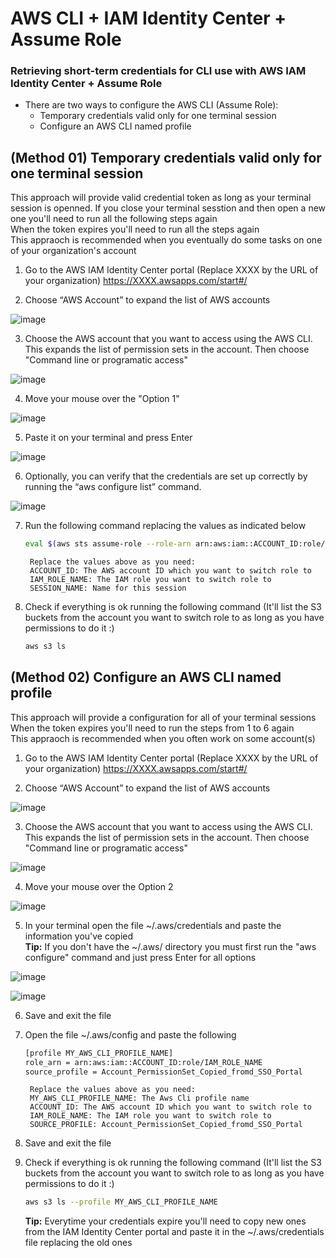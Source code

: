# AWS CLI + IAM Identity Center + Assume Role

### Retrieving short-term credentials for CLI use with AWS IAM Identity Center + Assume Role

* There are two ways to configure the AWS CLI (Assume Role):
    * Temporary credentials valid only for one terminal session
    * Configure an AWS CLI named profile

## (Method 01) Temporary credentials valid only for one terminal session
This approach will provide valid credential token as long as your terminal session is openned. If you close your terminal sesstion and then open a new one you'll need to run all the following steps again<br >
When the token expires you'll need to run all the steps again<br >
This appraoch is recommended when you eventually do some tasks on one of your organization's account

1. Go to the AWS IAM Identity Center portal (Replace XXXX by the URL of your organization)
https://XXXX.awsapps.com/start#/

2. Choose “AWS Account” to expand the list of AWS accounts

![image](https://github.com/fabbriciocruz/AWS_CLI_Authentication_Methods/blob/2bddf35c2ca3120b9209ea5c5e8d8f48b53e3500/Images/expand_aws_accounts.png)

3. Choose the AWS account that you want to access using the AWS CLI. This expands the list of permission sets in the account. Then choose "Command line or programatic access"

![image](https://github.com/fabbriciocruz/AWS_CLI_Authentication_Methods/blob/2bddf35c2ca3120b9209ea5c5e8d8f48b53e3500/Images/expand_permission_sets.png)

4. Move your mouse over the "Option 1"

![image](https://github.com/fabbriciocruz/AWS_CLI_Authentication_Methods/blob/2bddf35c2ca3120b9209ea5c5e8d8f48b53e3500/Images/move_mouse_over.png)

5. Paste it on your terminal and press Enter

![image](https://github.com/fabbriciocruz/AWS_CLI_Authentication_Methods/blob/f3f396113551bf2846753ceb19add365365b44a2/Images/paste_on_your_terminal.png)

6. Optionally, you can verify that the credentials are set up correctly by running the “aws configure list” command.

![image](https://github.com/fabbriciocruz/AWS_CLI_Authentication_Methods/blob/2bddf35c2ca3120b9209ea5c5e8d8f48b53e3500/Images/aws_configure_list.png)

7. Run the following command replacing the values as indicated below

    ```sh
    eval $(aws sts assume-role --role-arn arn:aws:iam::ACCOUNT_ID:role/IAM_ROLE_NAME --role-session-name SESSION_NAME | jq -r '.Credentials | "export AWS_ACCESS_KEY_ID=\(.AccessKeyId)\nexport AWS_SECRET_ACCESS_KEY=\(.SecretAccessKey)\nexport AWS_SESSION_TOKEN=\(.SessionToken)\n"')
    ```

        Replace the values above as you need:
        ACCOUNT_ID: The AWS account ID which you want to switch role to
        IAM_ROLE_NAME: The IAM role you want to switch role to
        SESSION_NAME: Name for this session

8. Check if everything is ok running the following command (It'll list the S3 buckets from the account you want to switch role to as long as you have permissions to do it :)

    ```sh
    aws s3 ls
    ```

## (Method 02) Configure an AWS CLI named profile
This approach will provide a configuration for all of your terminal sessions<br >
When the token expires you'll need to run the steps from 1 to 6 again<br >
This appraoch is recommended when you often work on some account(s)

1. Go to the AWS IAM Identity Center portal (Replace XXXX by the URL of your organization)
https://XXXX.awsapps.com/start#/

2. Choose “AWS Account” to expand the list of AWS accounts

![image](https://github.com/fabbriciocruz/AWS_CLI_Authentication_Methods/blob/6d3d72bec8a5a137f9061ada5c7c6e643ae37251/Images/expand_aws_accounts.png)

3. Choose the AWS account that you want to access using the AWS CLI. This expands the list of permission sets in the account. Then choose "Command line or programatic access"

![image](https://github.com/fabbriciocruz/AWS_CLI_Authentication_Methods/blob/2bddf35c2ca3120b9209ea5c5e8d8f48b53e3500/Images/expand_permission_sets.png)

4. Move your mouse over the Option 2

![image](https://github.com/fabbriciocruz/AWS_CLI_Authentication_Methods/blob/6d3d72bec8a5a137f9061ada5c7c6e643ae37251/Images/move_mouse_over_option2.png)

5. In your terminal open the file ~/.aws/credentials and paste the information you've copied <br >
<strong>Tip:</strong> If you don't have the ~/.aws/ directory you must first run the "aws configure" command and just press Enter for all options

![image](https://github.com/fabbriciocruz/AWS_CLI_Authentication_Methods/blob/6d3d72bec8a5a137f9061ada5c7c6e643ae37251/Images/vi_aws_credentials.png)

![image](https://github.com/fabbriciocruz/AWS_CLI_Authentication_Methods/blob/6d3d72bec8a5a137f9061ada5c7c6e643ae37251/Images/paste_on_aws_credentials_file.png)

6. Save and exit the file

7. Open the file ~/.aws/config and paste the following <br >

    ```sh
    [profile MY_AWS_CLI_PROFILE_NAME]
    role_arn = arn:aws:iam::ACCOUNT_ID:role/IAM_ROLE_NAME
    source_profile = Account_PermissionSet_Copied_fromd_SSO_Portal
    ```
        Replace the values above as you need:
        MY_AWS_CLI_PROFILE_NAME: The Aws Cli profile name
        ACCOUNT_ID: The AWS account ID which you want to switch role to
        IAM_ROLE_NAME: The IAM role you want to switch role to
        SOURCE_PROFILE: Account_PermissionSet_Copied_fromd_SSO_Portal

8. Save and exit the file

9. Check if everything is ok running the following command (It'll list the S3 buckets from the account you want to switch role to as long as you have permissions to do it :)

    ```sh
    aws s3 ls --profile MY_AWS_CLI_PROFILE_NAME
    ```
    <strong>Tip:</strong> Everytime your credentials expire you'll need to copy new ones from the IAM Identity Center portal and paste it in the ~/.aws/credentials file replacing the old ones
